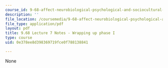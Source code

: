 ```yaml
---
course_id: 9-68-affect-neurobiological-psychological-and-sociocultural-counterparts-of-feelings-spring-2013
description: ''
file_location: /coursemedia/9-68-affect-neurobiological-psychological-and-sociocultural-counterparts-of-feelings-spring-2013/0e378ee8d398369719fce0f788138841_MIT9_68S13_Lect7.pdf
file_type: application/pdf
layout: pdf
title: 9.68 Lecture 7 Notes - Wrapping up phase I
type: course
uid: 0e378ee8d398369719fce0f788138841

---
```

None